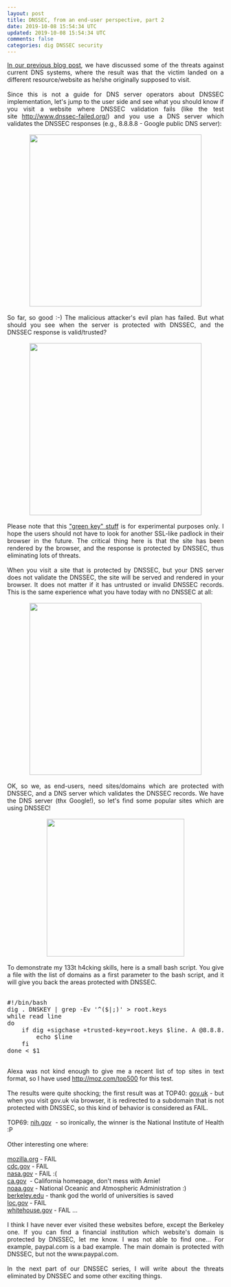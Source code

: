 ```yaml
---           
layout: post
title: DNSSEC, from an end-user perspective, part 2
date: 2019-10-08 15:54:34 UTC
updated: 2019-10-08 15:54:34 UTC
comments: false
categories: dig DNSSEC security
---
```

<div style="text-align: justify;"><a href="http://jumpespjump.blogspot.hu/2013/12/dnssec-from-end-user-perspective-part-1.html">In our previous blog post</a>, we have discussed some of the threats against current DNS systems, where the result was that the victim landed on a different resource/website as he/she originally supposed to visit.</div><div style="text-align: justify;"><br/></div><div style="text-align: justify;">Since this is not a guide for DNS server operators about DNSSEC implementation, let's jump to the user side and see what you should know if you visit a website where DNSSEC validation fails (like the test site <a href="http://www.dnssec-failed.org/" target="_blank">http://www.dnssec-failed.org/</a>) and you use a DNS server which validates the DNSSEC responses (e.g., 8.8.8.8 - Google public DNS server):</div><br/><div class="separator" style="clear: both; text-align: center;"><a href="https://z6543.github.io/_img/dnssec_notreachable.png" src="https://z6543.github.io/_img/dnssec_notreachable.png" style="margin-left: 1em; margin-right: 1em;"><img border="0" height="" src="https://z6543.github.io/_img/dnssec_notreachable.png" width="400"/></a></div><br/><div style="text-align: justify;">So far, so good :-) The malicious attacker's evil plan has failed. But what should you see when the server is protected with DNSSEC, and the DNSSEC response is valid/trusted?</div><br/><div class="separator" style="clear: both; text-align: center;"><a href="https://z6543.github.io/_img/DNSSEC_valid.png" src="https://z6543.github.io/_img/DNSSEC_valid.png" style="margin-left: 1em; margin-right: 1em;"><img border="0" height="" src="https://z6543.github.io/_img/DNSSEC_valid.png" width="400"/></a></div><br/><div style="text-align: justify;">Please note that this <a href="https://addons.mozilla.org/en-us/firefox/addon/dnssec-validator/" target="_blank">"green key" stuff</a> is for experimental purposes only. I hope the users should not have to look for another SSL-like padlock in their browser in the future. The critical thing here is that the site has been rendered by the browser, and the response is protected by DNSSEC, thus eliminating lots of threats.</div><div style="text-align: justify;"><br/></div><div style="text-align: justify;">When you visit a site that is protected by DNSSEC, but your DNS server does not validate the DNSSEC, the site will be served and rendered in your browser. It does not matter if it has untrusted or invalid DNSSEC records. This is the same experience what you have today with no DNSSEC at all:</div><br/><div class="separator" style="clear: both; text-align: center;"><a href="https://z6543.github.io/_img/dnssec_untr.png" src="https://z6543.github.io/_img/dnssec_untr.png" style="margin-left: 1em; margin-right: 1em;"><img border="0" height="" src="https://z6543.github.io/_img/dnssec_untr.png" width="400"/></a></div><br/><div style="text-align: justify;">OK, so we, as end-users, need sites/domains which are protected with DNSSEC, and a DNS server which validates the DNSSEC records. We have the DNS server (thx Google!), so let's find some popular sites which are using DNSSEC!</div><br/><div class="separator" style="clear: both; text-align: center;"><a href="https://z6543.github.io/_img/44540147.jpg" src="https://z6543.github.io/_img/44540147.jpg" style="margin-left: 1em; margin-right: 1em;"><img border="0" height="" src="https://z6543.github.io/_img/44540147.jpg" width="320"/></a></div><br/><div style="text-align: justify;">To demonstrate my 133t h4cking skills, here is a small bash script. You give a file with the list of domains as a first parameter to the bash script, and it will give you back the areas protected with DNSSEC.</div><div style="text-align: justify;"><br/></div><div style="text-align: justify;"></div><pre class="prettyprint linenums lang-bash">#!/bin/bash<br/>dig . DNSKEY | grep -Ev '^($|;)' &gt; root.keys<br/>while read line<br/>do<br/>    if dig +sigchase +trusted-key=root.keys $line. A @8.8.8.8 | grep --quiet "DNSSEC validation is ok: SUCC"; then<br/>        echo $line<br/>    fi<br/>done &lt; $1<br/></pre><div style="text-align: justify;"><br/></div><div style="text-align: justify;">Alexa was not kind enough to give me a recent list of top sites in text format, so I have used <a href="http://moz.com/top500">http://moz.com/top500</a> for this test.</div><div style="text-align: justify;"><br/></div><div style="text-align: justify;">The results were quite shocking; the first result was at TOP40: <a href="http://gov.uk/">gov.uk</a> - but when you visit gov.uk via browser, it is redirected to a subdomain that is not protected with DNSSEC, so this kind of behavior is considered as FAIL.</div><div style="text-align: justify;"><br/></div><div style="text-align: justify;">TOP69: <a href="http://nih.gov/">nih.gov</a>  - so ironically, the winner is the National Institute of Health :P</div><div style="text-align: justify;"><br/>Other interesting one where:<br/><br/></div><div style="text-align: justify;"><a href="http://mozilla.org/">mozilla.org</a> - FAIL </div><div style="text-align: justify;"><a href="http://cdc.gov/">cdc.gov</a> - FAIL</div><div style="text-align: justify;"><a href="http://nasa.gov/">nasa.gov</a> - FAIL :(</div><div style="text-align: justify;"><a href="http://ca.gov/">ca.gov</a>  - California homepage, don't mess with Arnie!</div><div style="text-align: justify;"><a href="http://noaa.gov/">noaa.gov</a> - National Oceanic and Atmospheric Administration :)</div><div style="text-align: justify;"><a href="http://berkeley.edu/">berkeley.edu</a> - thank god the world of universities is saved</div><div style="text-align: justify;"><a href="http://loc.gov/">loc.gov</a> - FAIL</div><div style="text-align: justify;"><a href="http://whitehouse.gov/">whitehouse.gov</a> - FAIL …</div><div style="text-align: justify;"><br/></div><div style="text-align: justify;">I think I have never ever visited these websites before, except the Berkeley one. If you can find a financial institution which website's domain is protected by DNSSEC, let me know. I was not able to find one… For example, paypal.com is a bad example. The main domain is protected with DNSSEC, but not the www.paypal.com.</div><div style="text-align: justify;"><br/></div><div style="text-align: justify;">In the next part of our DNSSEC series, I will write about the threats eliminated by DNSSEC and some other exciting things.</div>